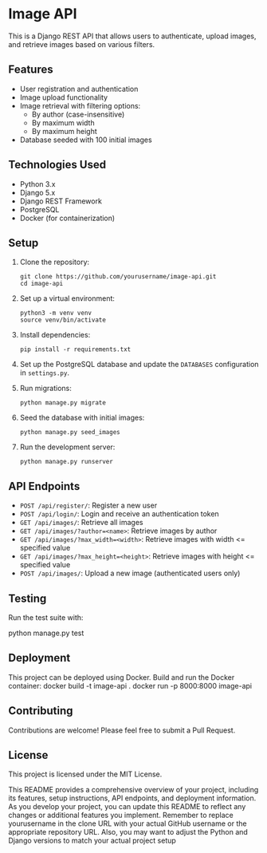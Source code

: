 # Image API

This is a Django REST API that allows users to authenticate, upload images, and retrieve images based on various filters.

## Features

- User registration and authentication
- Image upload functionality
- Image retrieval with filtering options:
  - By author (case-insensitive)
  - By maximum width
  - By maximum height
- Database seeded with 100 initial images

## Technologies Used

- Python 3.x
- Django 5.x
- Django REST Framework
- PostgreSQL
- Docker (for containerization)

## Setup

1. Clone the repository:
   ```
   git clone https://github.com/yourusername/image-api.git
   cd image-api
   ```

2. Set up a virtual environment:
   ```
   python3 -m venv venv
   source venv/bin/activate
   ```

3. Install dependencies:
   ```
   pip install -r requirements.txt
   ```

4. Set up the PostgreSQL database and update the `DATABASES` configuration in `settings.py`.

5. Run migrations:
   ```
   python manage.py migrate
   ```

6. Seed the database with initial images:
   ```
   python manage.py seed_images
   ```

7. Run the development server:
   ```
   python manage.py runserver
   ```

## API Endpoints

- `POST /api/register/`: Register a new user
- `POST /api/login/`: Login and receive an authentication token
- `GET /api/images/`: Retrieve all images
- `GET /api/images/?author=<name>`: Retrieve images by author
- `GET /api/images/?max_width=<width>`: Retrieve images with width <= specified value
- `GET /api/images/?max_height=<height>`: Retrieve images with height <= specified value
- `POST /api/images/`: Upload a new image (authenticated users only)

## Testing

Run the test suite with:

python manage.py test

## Deployment

This project can be deployed using Docker. Build and run the Docker container:
docker build -t image-api .
docker run -p 8000:8000 image-api

## Contributing

Contributions are welcome! Please feel free to submit a Pull Request.

## License

This project is licensed under the MIT License.

This README provides a comprehensive overview of your project, including its features, setup instructions, API endpoints, and deployment information. As you develop your project, you can update this README to reflect any changes or additional features you implement.
Remember to replace yourusername in the clone URL with your actual GitHub username or the appropriate repository URL. Also, you may want to adjust the Python and Django versions to match your actual project setup
